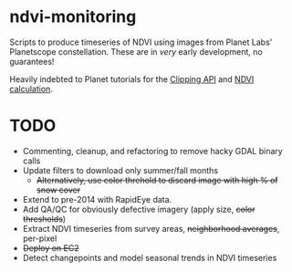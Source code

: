 # ndvi-monitoring
Scripts to produce timeseries of NDVI using images from Planet Labs' Planetscope constellation. These are in *very* early development, no guarantees!

Heavily indebted to Planet tutorials for the [Clipping API](https://github.com/planetlabs/notebooks/blob/master/jupyter-notebooks/data-api-tutorials/clip_and_ship_introduction.ipynb) and [NDVI calculation](https://github.com/planetlabs/notebooks/blob/master/jupyter-notebooks/ndvi/ndvi_planetscope.ipynb).

# TODO
- Commenting, cleanup, and refactoring to remove hacky GDAL binary calls
- Update filters to download only summer/fall months
  - ~~Alternatively, use color threhold to discard image with high % of snow cover~~
- Extend to pre-2014 with RapidEye data.
- Add QA/QC for obviously defective imagery (apply size, ~~color thresholds~~)
- Extract NDVI timeseries from survey areas, ~~neighborhood averages~~, per-pixel
- ~~Deploy on EC2~~
- Detect changepoints and model seasonal trends in NDVI timeseries
